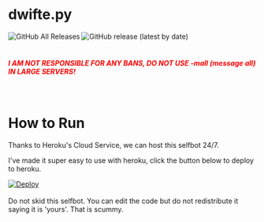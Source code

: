 # dwifte.py

<img alt="GitHub All Releases" align="left" src="https://img.shields.io/github/downloads/dwiftejb/dwifte.py/total"> <img alt="GitHub release (latest by date)" align="left" src="https://img.shields.io/github/v/release/dwiftejb/dwifte.py">
<br>
<br>
<h5 style="color:red">I AM NOT RESPONSIBLE FOR ANY BANS, DO NOT USE -mall (message all) IN LARGE SERVERS!</h5>
<br>

# How to Run #

Thanks to Heroku's Cloud Service, we can host this selfbot 24/7.

I've made it super easy to use with heroku, click the button below to deploy to heroku.

<a href="https://heroku.com/deploy?template=https://github.com/heroku/node-js-getting-started">
  <img src="https://www.herokucdn.com/deploy/button.svg" alt="Deploy">
</a>

<br>
<br>
Do not skid this selfbot. You can edit the code but do not redistribute it saying it is 'yours'. That is scummy.
